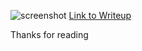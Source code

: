 ![screenshot](https://i.imgur.com/I8dLtUr.png)
[Link to Writeup](https://gr33pp.github.io/posts/ecowas-ctf/writeup)


Thanks for reading

